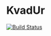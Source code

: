 # KvadUr
[![Build Status](https://travis-ci.org/Skool17/KvadUr.svg?branch=master)](https://travis-ci.org/Skool17/KvadUr)
